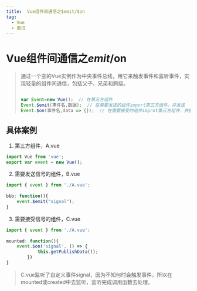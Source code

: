 ```yaml
---
title:  Vue组件间通信之$emit/$on
tag:
  - Vue
  - 面试
---
```


#  Vue组件间通信之$emit/$on
> 通过一个空的Vue实例作为中央事件总线，用它来触发事件和监听事件，实现轻量的组件间通信，包括父子、兄弟和跨级。
> ```javascript
>
> var Event=new Vue();  // 在第三方组件
> Event.$emit(事件名,数据);  // 在需要发送的组件import第三方组件，并发送
> Event.$on(事件名,data => {});  // 在需要接受的组件improt第三方组件，并接受和处理
>```

## 具体案例
1. 第三方组件，A.vue
```javascript
import Vue from 'vue';
export var event = new Vue();
```
2. 需要发送信号的组件，B.vue
```javascript
import { event } from './A.vue';
 
bbb: function(){
	event.$emit("signal");
}
```
3. 需要接受信号的组件，C.vue
```javascript
import { event } from './A.vue';
 
mounted: function(){
	event.$on('signal', () => {
  			this.getPublishData());
		})
}
```
> C.vue监听了自定义事件signal，因为不知何时会触发事件，所以在mounted或created中去监听，监听完成调用函数去处理。
